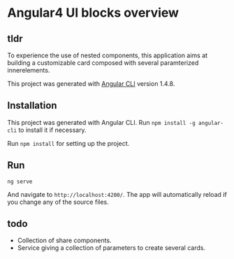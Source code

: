 # Angular4 UI blocks overview

## tldr

To experience the use of nested components, this application aims at building a customizable card composed with several paramterized innerelements.


This project was generated with [Angular CLI](https://github.com/angular/angular-cli) version 1.4.8.

## Installation

This project was generated with Angular CLI. Run `npm install -g angular-cli` to install it if necessary.

Run `npm install` for setting up the project.

## Run

    ng serve

And navigate to `http://localhost:4200/`. The app will automatically reload if you change any of the source files.

## todo

- Collection of share components.
- Service giving a collection of parameters to create several cards.
